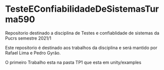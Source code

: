 # TesteEConfiabilidadeDeSistemasTurma590
Repositorio destinado a disciplina de  Testes e confiablidade de sistemas da Pucrs semestre 2021/1

Este repositorio é destinado aos trabalhos da disciplina e será mantido por Rafael Lima e Pedro Gyrão. 

O primeiro Trabalho esta na pasta TP1 que esta em unity/examples
